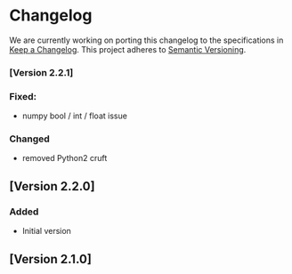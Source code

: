# Changelog

We are currently working on porting this changelog to the specifications in
[Keep a Changelog](https://keepachangelog.com/en/1.0.0/).
This project adheres to [Semantic Versioning](https://semver.org/spec/v2.0.0.html).

### [Version 2.2.1]

### Fixed:
* numpy bool / int / float issue


### Changed
* removed Python2 cruft


## [Version 2.2.0] 

### Added
* Initial version


## [Version 2.1.0] 
